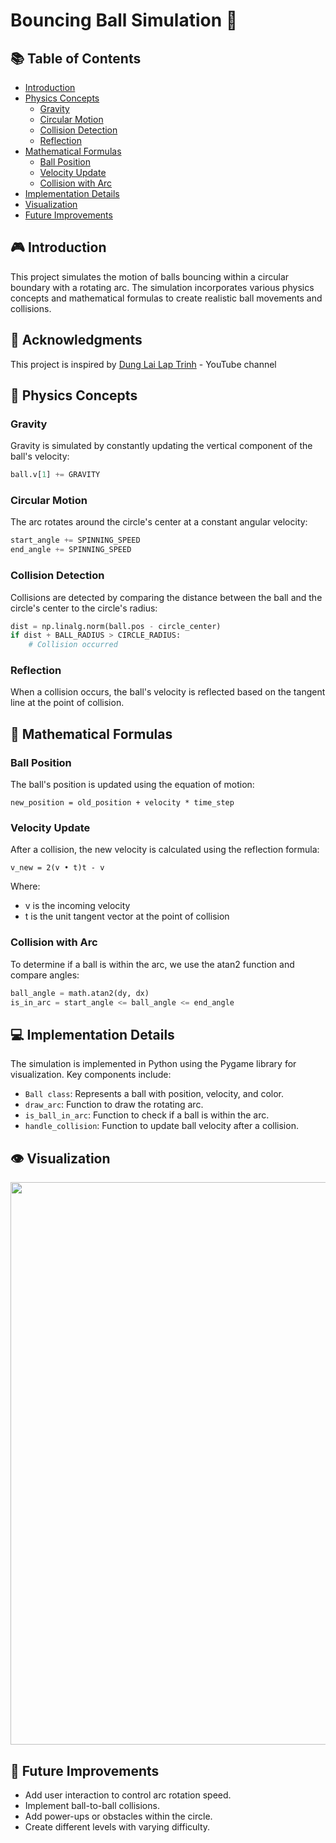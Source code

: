 # Bouncing Ball Simulation 🎱

## 📚 Table of Contents
- [Introduction](#-introduction)
- [Physics Concepts](#-physics-concepts)
  - [Gravity](#gravity)
  - [Circular Motion](#circular-motion)
  - [Collision Detection](#collision-detection)
  - [Reflection](#reflection)
- [Mathematical Formulas](#-mathematical-formulas)
  - [Ball Position](#ball-position)
  - [Velocity Update](#velocity-update)
  - [Collision with Arc](#collision-with-arc)
- [Implementation Details](#-implementation-details)
- [Visualization](#-visualization)
- [Future Improvements](#-future-improvements)

## 🎮 Introduction

This project simulates the motion of balls bouncing within a circular boundary with a rotating arc. The simulation incorporates various physics concepts and mathematical formulas to create realistic ball movements and collisions.

## 👏 Acknowledgments

This project is inspired by [Dung Lai Lap Trinh](https://www.youtube.com/watch?v=sgQJWAuc_kM) - YouTube channel
## 🧠 Physics Concepts

### Gravity

Gravity is simulated by constantly updating the vertical component of the ball's velocity:

```python
ball.v[1] += GRAVITY
```
### Circular Motion
The arc rotates around the circle's center at a constant angular velocity:
```python
start_angle += SPINNING_SPEED
end_angle += SPINNING_SPEED
```
### Collision Detection
Collisions are detected by comparing the distance between the ball and the circle's center to the circle's radius:
```python
dist = np.linalg.norm(ball.pos - circle_center)
if dist + BALL_RADIUS > CIRCLE_RADIUS:
    # Collision occurred
```
### Reflection
When a collision occurs, the ball's velocity is reflected based on the tangent line at the point of collision.

## 📐 Mathematical Formulas
### Ball Position
The ball's position is updated using the equation of motion:
```
new_position = old_position + velocity * time_step
```

### Velocity Update
After a collision, the new velocity is calculated using the reflection formula:
```
v_new = 2(v • t)t - v
```
Where:
* v is the incoming velocity
* t is the unit tangent vector at the point of collision

### Collision with Arc
To determine if a ball is within the arc, we use the atan2 function and compare angles:
```python
ball_angle = math.atan2(dy, dx)
is_in_arc = start_angle <= ball_angle <= end_angle
```
## 💻 Implementation Details
The simulation is implemented in Python using the Pygame library for visualization. Key components include:

* `Ball class`: Represents a ball with position, velocity, and color.
* `draw_arc`: Function to draw the rotating arc.
* `is_ball_in_arc`: Function to check if a ball is within the arc.
* `handle_collision`: Function to update ball velocity after a collision.
## 👁 Visualization
<p align="center">
  <img src="images/demo.gif" width="900">
</p>

## 🚀 Future Improvements

* Add user interaction to control arc rotation speed.
* Implement ball-to-ball collisions.
* Add power-ups or obstacles within the circle.
* Create different levels with varying difficulty.

